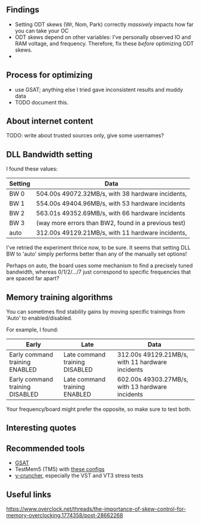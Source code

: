 

Findings
--------
- Setting ODT skews (Wr, Nom, Park) correctly *massively* impacts how far you can take your OC
- ODT skews depend on other variables: I've personally observed IO and RAM voltage, and frequency. Therefore, fix these *before* optimizing ODT skews.
- 


Process for optimizing
----------------------
- use GSAT; anything else I tried gave inconsistent results and muddy data
- TODO document this.



About internet content
----------------------
TODO: write about trusted sources only, give some usernames?


DLL Bandwidth setting
---------------------
I found these values:

  Setting | Data
  | ------------ | --- |
  BW 0           | 504.00s 49072.32MB/s, with 38 hardware incidents,
  BW 1           | 554.00s 49404.96MB/s, with 53 hardware incidents
  BW 2           | 563.01s 49352.69MB/s, with 66 hardware incidents
  BW 3           | (way more errors than BW2, found in a previous test)
  auto           | 312.00s 49129.21MB/s, with 11 hardware incidents,

I've retried the experiment thrice now, to be sure. It seems that setting DLL BW to 'auto' simply performs better than any of the manually set options! 

Perhaps on auto, the board uses some mechanism to find a precisely tuned bandwidth, whereas 0/1/2/.../7 just correspond to specific frequencies that are spaced far apart? 


Memory training algorithms
--------------------------

You can sometimes find stability gains by moving specific trainings from 'Auto' to enabled/disabled. 

For example, I found:

  Early | Late | Data
  | ------------ | --- | --- |
  Early command training  ENABLED | Late command training DISABLED        | 312.00s 49129.21MB/s, with 11 hardware incidents
  Early command training DISABLED | Late command training  ENABLED        | 602.00s 49303.27MB/s, with 13 hardware incidents

Your frequency/board might prefer the opposite, so make sure to test both.


Interesting quotes
------------------




Recommended tools
-----------------

- [GSAT](https://github.com/stressapptest/stressapptest)
- TestMem5 (TM5) with [these configs](https://github.com/integralfx/MemTestHelper/tree/oc-guide/TM5-Configs)
- [y-cruncher](http://www.numberworld.org/y-cruncher/), especially the VST and VT3 stress tests



Useful links
------------
https://www.overclock.net/threads/the-importance-of-skew-control-for-memory-overclocking.1774358/post-28662268

